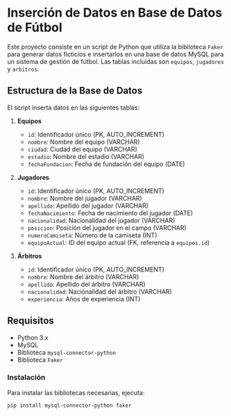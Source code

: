 # Inserción de Datos en Base de Datos de Fútbol

Este proyecto consiste en un script de Python que utiliza la biblioteca `Faker` para generar datos ficticios e insertarlos en una base de datos MySQL para un sistema de gestión de fútbol. Las tablas incluidas son `equipos`, `jugadores` y `arbitros`.

## Estructura de la Base de Datos

El script inserta datos en las siguientes tablas:

1. **Equipos**
   - `id`: Identificador único (PK, AUTO_INCREMENT)
   - `nombre`: Nombre del equipo (VARCHAR)
   - `ciudad`: Ciudad del equipo (VARCHAR)
   - `estadio`: Nombre del estadio (VARCHAR)
   - `fechaFundacion`: Fecha de fundación del equipo (DATE)

2. **Jugadores**
   - `id`: Identificador único (PK, AUTO_INCREMENT)
   - `nombre`: Nombre del jugador (VARCHAR)
   - `apellido`: Apellido del jugador (VARCHAR)
   - `fechaNacimiento`: Fecha de nacimiento del jugador (DATE)
   - `nacionalidad`: Nacionalidad del jugador (VARCHAR)
   - `posicion`: Posición del jugador en el campo (VARCHAR)
   - `numeroCamiseta`: Número de la camiseta (INT)
   - `equipoActual`: ID del equipo actual (FK, referencia a `equipos.id`)

3. **Árbitros**
   - `id`: Identificador único (PK, AUTO_INCREMENT)
   - `nombre`: Nombre del árbitro (VARCHAR)
   - `apellido`: Apellido del árbitro (VARCHAR)
   - `nacionalidad`: Nacionalidad del árbitro (VARCHAR)
   - `experiencia`: Años de experiencia (INT)

## Requisitos

- Python 3.x
- MySQL
- Biblioteca `mysql-connector-python`
- Biblioteca `Faker`

### Instalación

Para instalar las bibliotecas necesarias, ejecuta:

```bash
pip install mysql-connector-python faker
